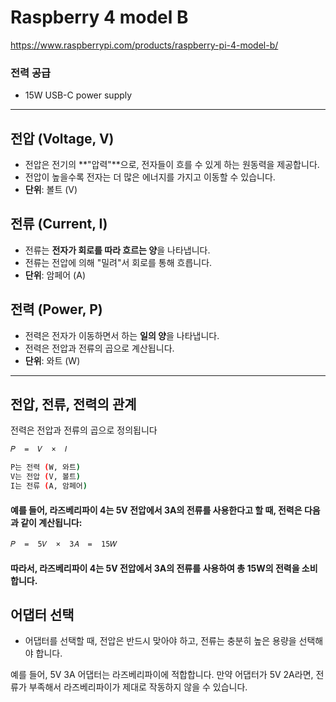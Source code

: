 # Raspberry 4 model B

https://www.raspberrypi.com/products/raspberry-pi-4-model-b/


### 전력 공급
- 15W USB-C power supply

---


## 전압 (Voltage, V)

- 전압은 전기의 **"압력"**으로, 전자들이 흐를 수 있게 하는 원동력을 제공합니다.
- 전압이 높을수록 전자는 더 많은 에너지를 가지고 이동할 수 있습니다.
- **단위**: 볼트 (V)

## 전류 (Current, I)

- 전류는 **전자가 회로를 따라 흐르는 양**을 나타냅니다.
- 전류는 전압에 의해 "밀려"서 회로를 통해 흐릅니다.
- **단위**: 암페어 (A)

## 전력 (Power, P)

- 전력은 전자가 이동하면서 하는 **일의 양**을 나타냅니다.
- 전력은 전압과 전류의 곱으로 계산됩니다.
- **단위**: 와트 (W)

---

## 전압, 전류, 전력의 관계
전력은 전압과 전류의 곱으로 정의됩니다

```bash
𝑃  =  𝑉  ×  𝐼

P는 전력 (W, 와트)
V는 전압 (V, 볼트)
I는 전류 (A, 암페어)
```

#### 예를 들어, 라즈베리파이 4는 5V 전압에서 3A의 전류를 사용한다고 할 때, 전력은 다음과 같이 계산됩니다:
```bash
𝑃  =  5𝑉  ×  3𝐴  =  15𝑊
```
#### 따라서, 라즈베리파이 4는 5V 전압에서 3A의 전류를 사용하여 총 15W의 전력을 소비합니다.

## 어댑터 선택
- 어댑터를 선택할 때, 전압은 반드시 맞아야 하고, 전류는 충분히 높은 용량을 선택해야 합니다.

예를 들어, 5V 3A 어댑터는 라즈베리파이에 적합합니다.
만약 어댑터가 5V 2A라면, 전류가 부족해서 라즈베리파이가 제대로 작동하지 않을 수 있습니다.
